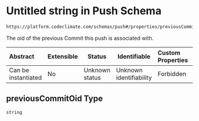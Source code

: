 # Untitled string in Push Schema

```txt
https://platform.codeclimate.com/schemas/push#/properties/previousCommitOid
```

The oid of the previous Commit this push is associated with.


| Abstract            | Extensible | Status         | Identifiable            | Custom Properties | Additional Properties | Access Restrictions | Defined In                                                                       |
| :------------------ | ---------- | -------------- | ----------------------- | :---------------- | --------------------- | ------------------- | -------------------------------------------------------------------------------- |
| Can be instantiated | No         | Unknown status | Unknown identifiability | Forbidden         | Allowed               | none                | [Push.schema.json\*](../../spec/schemas/Push.schema.json "open original schema") |

## previousCommitOid Type

`string`
